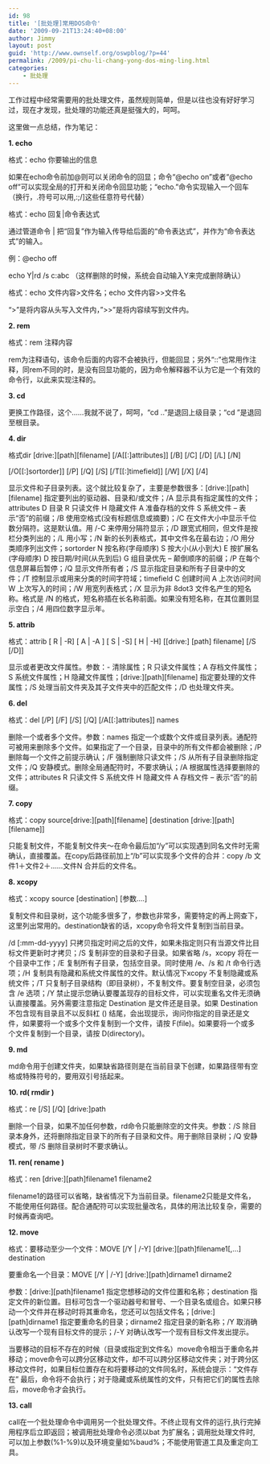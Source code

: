 ```yaml
---
id: 98
title: '[批处理]常用DOS命令'
date: '2009-09-21T13:24:40+08:00'
author: Jimmy
layout: post
guid: 'http://www.ownself.org/oswpblog/?p=44'
permalink: /2009/pi-chu-li-chang-yong-dos-ming-ling.html
categories:
    - 批处理
---
```


工作过程中经常需要用的批处理文件，虽然规则简单，但是以往也没有好好学习过，现在才发现，批处理的功能还真是挺强大的，呵呵。

这里做一点总结，作为笔记：

**1. echo**

格式：echo 你要输出的信息

如果在echo命令前加@则可以关闭命令的回显；命令“@echo on”或者“@echo off”可以实现全局的打开和关闭命令回显功能；“echo.”命令实现输入一个回车（换行，.符号可以用,:;/\]这些任意符号代替）

格式：echo 回复\|命令表达式

通过管道命令 \| 把“回复”作为输入传导给后面的“命令表达式”，并作为“命令表达式”的输入。

例：@echo off

echo Y\|rd /s c:abc （这样删除的时候，系统会自动输入Y来完成删除确认）

格式：echo 文件内容>文件名；echo 文件内容>>文件名

“>”是将内容从头写入文件内，”>>”是将内容续写到文件内。

**2. rem**

格式：rem 注释内容

rem为注释语句，该命令后面的内容不会被执行，但能回显；另外“::”也常用作注释，同rem不同的时，是没有回显功能的，因为命令解释器不认为它是一个有效的命令行，以此来实现注释的。

**3. cd**

更换工作路径，这个……我就不说了，呵呵，“cd ..”是退回上级目录；“cd ”是退回至根目录。

**4. dir**

格式dir \[drive:\]\[path\]\[filename\] \[/A\[\[:\]attributes\]\] \[/B\] \[/C\] \[/D\] \[/L\] \[/N\]

\[/O\[\[:\]sortorder\]\] \[/P\] \[/Q\] \[/S\] \[/T\[\[:\]timefield\]\] \[/W\] \[/X\] \[/4\]

显示文件和子目录列表。这个就比较复杂了，主要是参数很多：\[drive:\]\[path\]\[filename\] 指定要列出的驱动器、目录和/或文件；/A 显示具有指定属性的文件；attributes D 目录 R 只读文件 H 隐藏文件 A 准备存档的文件 S 系统文件 – 表示“否”的前缀；/B 使用空格式(没有标题信息或摘要)；/C 在文件大小中显示千位数分隔符。这是默认值。用 /-C 来停用分隔符显示；/D 跟宽式相同，但文件是按栏分类列出的；/L 用小写；/N 新的长列表格式，其中文件名在最右边；/O 用分类顺序列出文件；sortorder N 按名称(字母顺序) S 按大小(从小到大) E 按扩展名(字母顺序) D 按日期/时间(从先到后) G 组目录优先 – 颠倒顺序的前缀；/P 在每个信息屏幕后暂停；/Q 显示文件所有者；/S 显示指定目录和所有子目录中的文件；/T 控制显示或用来分类的时间字符域；timefield C 创建时间 A 上次访问时间 W 上次写入的时间；/W 用宽列表格式；/X 显示为非 8dot3 文件名产生的短名称。格式是 /N 的格式，短名称插在长名称前面。如果没有短名称，在其位置则显示空白；/4 用四位数字显示年。

**5. attrib**

格式：attrib \[ R \| -R\] \[ A \| -A \] \[ S \| -S\] \[ H \| -H\] \[\[drive:\] \[path\] filename\] \[/S \[/D\]\]

显示或者更改文件属性。参数：- 清除属性；R 只读文件属性；A 存档文件属性；S 系统文件属性；H 隐藏文件属性；\[drive:\]\[path\]\[filename\] 指定要处理的文件属性；/S 处理当前文件夹及其子文件夹中的匹配文件；/D 也处理文件夹。

**6. del**

格式：del \[/P\] \[/F\] \[/S\] \[/Q\] \[/A\[\[:\]attributes\]\] names

删除一个或者多个文件。参数：names 指定一个或数个文件或目录列表。通配符可被用来删除多个文件。如果指定了一个目录，目录中的所有文件都会被删除；/P 删除每一个文件之前提示确认；/F 强制删除只读文件；/S 从所有子目录删除指定文件；/Q 安静模式。删除全局通配符时，不要求确认；/A 根据属性选择要删除的文件；attributes R 只读文件 S 系统文件 H 隐藏文件 A 存档文件 – 表示“否”的前缀。

**7. copy**

格式：copy source\[drive:\]\[path\]\[filename\] \[destination \[drive:\]\[path\]\[filename\]\]

只能复制文件，不能复制文件夹～在命令最后加“/y”可以实现遇到同名文件时无需确认，直接覆盖。在copy后路径前加上“/b”可以实现多个文件的合并：copy /b 文件1＋文件2＋……文件N 合并后的文件名。

**8. xcopy**

格式：xcopy source \[destination\] \[参数….\]

复制文件和目录树，这个功能多很多了，参数也非常多，需要特定的再上网查下，这里列出常用的。destination缺省的话，xcopy命令将文件复制到当前目录。

/d \[:mm-dd-yyyy\] 只拷贝指定时间之后的文件，如果未指定则只有当源文件比目标文件更新时才拷贝；/S 复制非空的目录和子目录。如果省略 /s，xcopy 将在一个目录中工作；/E 复制所有子目录，包括空目录。同时使用 /e、/s 和 /t 命令行选项；/H 复制具有隐藏和系统文件属性的文件。默认情况下xcopy 不复制隐藏或系统文件；/T 只复制子目录结构（即目录树），不复制文件。要复制空目录，必须包含 /e 选项；/Y 禁止提示您确认要覆盖现存的目标文件，可以实现重名文件无须确认直接覆盖。另外需要注意指定 Destination 是文件还是目录。如果 Destination 不包含现有目录且不以反斜杠 () 结尾，会出现提示，询问你指定的目录还是文件，如果要将一个或多个文件复制到一个文件，请按 F(file)。如果要将一个或多个文件复制到一个目录，请按 D(directory)。

**9. md**

md命令用于创建文件夹，如果缺省路径则是在当前目录下创建，如果路径带有空格或特殊符号的，要用双引号括起来。

**10. rd( rmdir )**

格式：re \[/S\] \[/Q\] \[drive:\]path

删除一个目录，如果不加任何参数，rd命令只能删除空的文件夹。参数：/S 除目录本身外，还将删除指定目录下的所有子目录和文件。用于删除目录树；/Q 安静模式，带 /S 删除目录树时不要求确认。

**11. ren( rename )**

格式：ren \[drive:\]\[path\]filename1 filename2

filename1的路径可以省略，缺省情况下为当前目录。filename2只能是文件名，不能使用任何路径。配合通配符可以实现批量改名，具体的用法比较复杂，需要的时候再查询吧。

**12. move**

格式：要移动至少一个文件：MOVE \[/Y \| /-Y\] \[drive:\]\[path\]filename1\[,…\] destination

要重命名一个目录：MOVE \[/Y \| /-Y\] \[drive:\]\[path\]dirname1 dirname2

参数：\[drive:\]\[path\]filename1 指定您想移动的文件位置和名称；destination 指定文件的新位置。目标可包含一个驱动器号和冒号、一个目录名或组合。如果只移动一个文件并在移动时将其重命名，您还可以包括文件名；\[drive:\]\[path\]dirname1 指定要重命名的目录；dirname2 指定目录的新名称；/Y 取消确认改写一个现有目标文件的提示；/-Y 对确认改写一个现有目标文件发出提示。

当要移动的目标不存在的时候（目录或指定到文件名）move命令相当于重命名并移动；move命令可以跨分区移动文件，却不可以跨分区移动文件夹；对于跨分区移动文件时，如果目标位置存在和将要移动的文件同名时，系统会提示：“文件存在” 最后，命令将不会执行；对于隐藏或系统属性的文件，只有把它们的属性去除后，move命令才会执行。

**13. call**

call在一个批处理命令中调用另一个批处理文件。不终止现有文件的运行,执行完掉用程序后立即返回；被调用批处理命令必须以bat 为扩展名；调用批处理文件时,可以加上参数(%1-%9)以及环境变量如%baud%；不能使用管道工具及重定向工具。